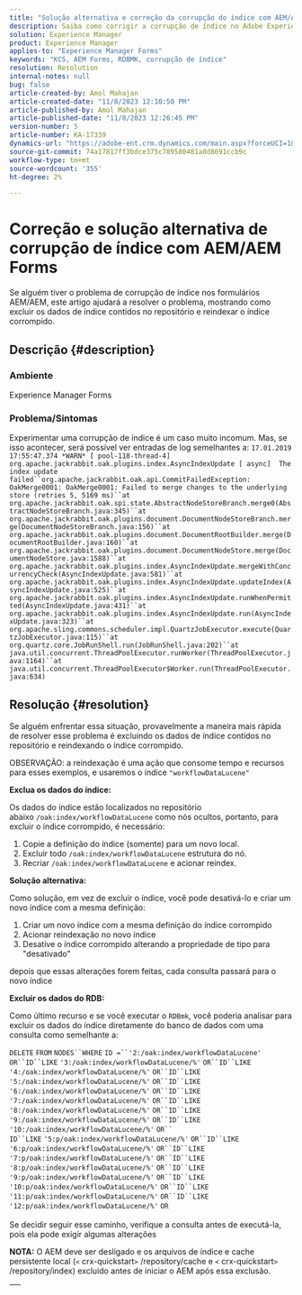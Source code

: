 ```yaml
---
title: "Solução alternativa e correção da corrupção do índice com AEM/AEM Forms"
description: Saiba como corrigir a corrupção de índice no Adobe Experience Forms. Exclua os dados de índice contidos no repositório e reindexe o índice corrompido.
solution: Experience Manager
product: Experience Manager
applies-to: "Experience Manager Forms"
keywords: "KCS, AEM Forms, RDBMK, corrupção de índice"
resolution: Resolution
internal-notes: null
bug: false
article-created-by: Amol Mahajan
article-created-date: "11/8/2023 12:10:50 PM"
article-published-by: Amol Mahajan
article-published-date: "11/8/2023 12:26:45 PM"
version-number: 5
article-number: KA-17339
dynamics-url: "https://adobe-ent.crm.dynamics.com/main.aspx?forceUCI=1&pagetype=entityrecord&etn=knowledgearticle&id=de7689d8-2f7e-ee11-8179-6045bd006704"
source-git-commit: 74a17817ff3bdce375c789580481a0d8691ccb9c
workflow-type: tm+mt
source-wordcount: '355'
ht-degree: 2%

---
```


# Correção e solução alternativa de corrupção de índice com AEM/AEM Forms


Se alguém tiver o problema de corrupção de índice nos formulários AEM/AEM, este artigo ajudará a resolver o problema, mostrando como excluir os dados de índice contidos no repositório e reindexar o índice corrompido.

## Descrição {#description}


### <b>Ambiente</b>

Experience Manager Forms



### <b>Problema/Sintomas</b>

Experimentar uma corrupção de índice é um caso muito incomum. Mas, se isso acontecer, será possível ver entradas de log semelhantes a:
`17.01.2019 17:55:47.374 *WARN* [ pool-118-thread-4]  org.apache.jackrabbit.oak.plugins.index.AsyncIndexUpdate [ async]  The index update failed``org.apache.jackrabbit.oak.api.CommitFailedException: OakMerge0001: OakMerge0001: Failed to merge changes to the underlying store (retries 5, 5169 ms)``at org.apache.jackrabbit.oak.spi.state.AbstractNodeStoreBranch.merge0(AbstractNodeStoreBranch.java:345)``at org.apache.jackrabbit.oak.plugins.document.DocumentNodeStoreBranch.merge(DocumentNodeStoreBranch.java:156)``at org.apache.jackrabbit.oak.plugins.document.DocumentRootBuilder.merge(DocumentRootBuilder.java:160)``at org.apache.jackrabbit.oak.plugins.document.DocumentNodeStore.merge(DocumentNodeStore.java:1588)``at org.apache.jackrabbit.oak.plugins.index.AsyncIndexUpdate.mergeWithConcurrencyCheck(AsyncIndexUpdate.java:581)``at org.apache.jackrabbit.oak.plugins.index.AsyncIndexUpdate.updateIndex(AsyncIndexUpdate.java:525)``at org.apache.jackrabbit.oak.plugins.index.AsyncIndexUpdate.runWhenPermitted(AsyncIndexUpdate.java:431)``at org.apache.jackrabbit.oak.plugins.index.AsyncIndexUpdate.run(AsyncIndexUpdate.java:323)``at org.apache.sling.commons.scheduler.impl.QuartzJobExecutor.execute(QuartzJobExecutor.java:115)``at org.quartz.core.JobRunShell.run(JobRunShell.java:202)``at java.util.concurrent.ThreadPoolExecutor.runWorker(ThreadPoolExecutor.java:1164)``at java.util.concurrent.ThreadPoolExecutor$Worker.run(ThreadPoolExecutor.java:634)`

## Resolução {#resolution}


Se alguém enfrentar essa situação, provavelmente a maneira mais rápida de resolver esse problema é excluindo os dados de índice contidos no repositório e reindexando o índice corrompido.

OBSERVAÇÃO: a reindexação é uma ação que consome tempo e recursos para esses exemplos, e usaremos o índice `"workflowDataLucene"`

<b>Exclua os dados do índice: </b>

Os dados do índice estão localizados no repositório abaixo `/oak:index/workflowDataLucene` como nós ocultos, portanto, para excluir o índice corrompido, é necessário:

1. Copie a definição do índice (somente) para um novo local.
2. Excluir todo `/oak:index/workflowDataLucene` estrutura do nó.
3. Recriar `/oak:index/workflowDataLucene` e acionar reindex.


<b>Solução alternativa:</b>

Como solução, em vez de excluir o índice, você pode desativá-lo e criar um novo índice com a mesma definição:

1. Criar um novo índice com a mesma definição do índice corrompido
2. Acionar reindexação no novo índice
3. Desative o índice corrompido alterando a propriedade de tipo para &quot;desativado&quot;


depois que essas alterações forem feitas, cada consulta passará para o novo índice

<b>Excluir os dados do RDB:</b>

Como último recurso e se você executar o `RDBmk`, você poderia analisar para excluir os dados do índice diretamente do banco de dados com uma consulta como semelhante a:

`DELETE` `FROM` `NODES``WHERE`
`ID =``'2:/oak:index/workflowDataLucene'` `OR``ID``LIKE` `'3:/oak:index/workflowDataLucene/%'` `OR``ID``LIKE` `'4:/oak:index/workflowDataLucene/%'` `OR``ID``LIKE` `'5:/oak:index/workflowDataLucene/%'` `OR``ID``LIKE` `'6:/oak:index/workflowDataLucene/%'` `OR``ID``LIKE` `'7:/oak:index/workflowDataLucene/%'` `OR``ID``LIKE` `'8:/oak:index/workflowDataLucene/%'` `OR``ID``LIKE` `'9:/oak:index/workflowDataLucene/%'` `OR``ID``LIKE` `'10:/oak:index/workflowDataLucene/%'` `OR`` ` <br>`ID``LIKE` `'5:p/oak:index/workflowDataLucene/%'` `OR``ID``LIKE` `'6:p/oak:index/workflowDataLucene/%'` `OR``ID``LIKE` `'7:p/oak:index/workflowDataLucene/%'` `OR``ID``LIKE` `'8:p/oak:index/workflowDataLucene/%'` `OR``ID``LIKE` `'9:p/oak:index/workflowDataLucene/%'` `OR``ID``LIKE` `'10:p/oak:index/workflowDataLucene/%'` `OR``ID``LIKE` `'11:p/oak:index/workflowDataLucene/%'` `OR``ID``LIKE` `'12:p/oak:index/workflowDataLucene/%'` `OR`<br> <br>
Se decidir seguir esse caminho, verifique a consulta antes de executá-la, pois ela pode exigir algumas alterações

<b>NOTA:</b> O AEM deve ser desligado e os arquivos de índice e cache persistente local (`<` crx-quickstart`>` /repository/cache e `<` crx-quickstart`>` /repository/index) excluído antes de iniciar o AEM após essa exclusão.


|   |
| --- |

